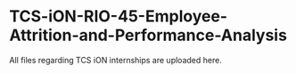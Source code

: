 # TCS-iON-RIO-45-Employee-Attrition-and-Performance-Analysis
All files regarding TCS iON internships are uploaded here.
